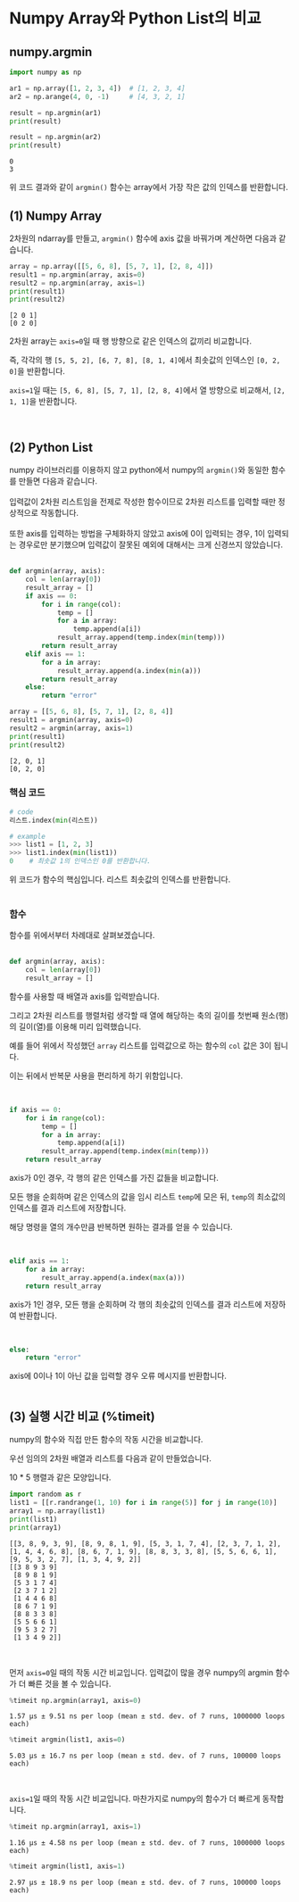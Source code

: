 # Numpy Array와 Python List의 비교

## numpy.argmin


```python
import numpy as np

ar1 = np.array([1, 2, 3, 4])  # [1, 2, 3, 4]
ar2 = np.arange(4, 0, -1)     # [4, 3, 2, 1]

result = np.argmin(ar1)
print(result)

result = np.argmin(ar2)
print(result)
```

    0
    3
    

위 코드 결과와 같이 `argmin()` 함수는 array에서 가장 작은 값의 인덱스를 반환합니다. 

## (1) Numpy Array

2차원의 ndarray를 만들고, `argmin()` 함수에 axis 값을 바꿔가며 계산하면 다음과 같습니다. 


```python
array = np.array([[5, 6, 8], [5, 7, 1], [2, 8, 4]])
result1 = np.argmin(array, axis=0)
result2 = np.argmin(array, axis=1)
print(result1)
print(result2)
```

    [2 0 1]
    [0 2 0]
    

2차원 array는 `axis=0`일 때 행 방향으로 같은 인덱스의 값끼리 비교합니다. 

즉, 각각의 행 `[5, 5, 2], [6, 7, 8], [8, 1, 4]`에서 최솟값의 인덱스인 `[0, 2, 0]`을 반환합니다. 

`axis=1`일 때는 `[5, 6, 8], [5, 7, 1], [2, 8, 4]`에서 열 방향으로 비교해서, `[2, 1, 1]`을 반환합니다.

<br> 

## (2) Python List

numpy 라이브러리를 이용하지 않고 python에서 numpy의 `argmin()`와 동일한 함수를 만들면 다음과 같습니다. <br>
<br>
입력값이 2차원 리스트임을 전제로 작성한 함수이므로 2차원 리스트를 입력할 때만 정상적으로 작동합니다.<br>
<br>
또한 axis를 입력하는 방법을 구체화하지 않았고 axis에 0이 입력되는 경우, 1이 입력되는 경우로만 분기했으며 입력값이 잘못된 예외에 대해서는 크게 신경쓰지 않았습니다.<br>
<br>


```python
def argmin(array, axis):
    col = len(array[0])
    result_array = []
    if axis == 0:
        for i in range(col):
            temp = []
            for a in array:
                temp.append(a[i])
            result_array.append(temp.index(min(temp)))
        return result_array
    elif axis == 1:
        for a in array:
            result_array.append(a.index(min(a)))
        return result_array
    else:
        return "error"
```


```python
array = [[5, 6, 8], [5, 7, 1], [2, 8, 4]]
result1 = argmin(array, axis=0)
result2 = argmin(array, axis=1)
print(result1)
print(result2)
```

    [2, 0, 1]
    [0, 2, 0]
    

### 핵심 코드

```python
# code
리스트.index(min(리스트))

# example
>>> list1 = [1, 2, 3]
>>> list1.index(min(list1))    
0    # 최솟값 1의 인덱스인 0를 반환합니다.
```

위 코드가 함수의 핵심입니다. 리스트 최솟값의 인덱스를 반환합니다. 
<br><br>

### 함수

함수를 위에서부터 차례대로 살펴보겠습니다. 
<br><br>

```python
def argmin(array, axis):
    col = len(array[0])
    result_array = []
```


함수를 사용할 때 배열과 axis를 입력받습니다. 

그리고 2차원 리스트를 행렬처럼 생각할 때 열에 해당하는 축의 길이를 첫번째 원소(행)의 길이(열)를 이용해 미리 입력했습니다. 

예를 들어 위에서 작성했던 `array` 리스트를 입력값으로 하는 함수의 `col` 값은 3이 됩니다. 

이는 뒤에서 반복문 사용을 편리하게 하기 위함입니다. 

<br>

```python
if axis == 0:
    for i in range(col):
        temp = []
        for a in array:
            temp.append(a[i])
        result_array.append(temp.index(min(temp)))
    return result_array
```


axis가 0인 경우, 각 행의 같은 인덱스를 가진 값들을 비교합니다. 

모든 행을 순회하며 같은 인덱스의 값을 임시 리스트 `temp`에 모은 뒤, `temp`의 최소값의 인덱스를 결과 리스트에 저장합니다.

해당 명령을 열의 개수만큼 반복하면 원하는 결과를 얻을 수 있습니다. 

<br>

```python
elif axis == 1:
    for a in array:
        result_array.append(a.index(max(a)))
    return result_array
```


axis가 1인 경우, 모든 행을 순회하며 각 행의 최솟값의 인덱스를 결과 리스트에 저장하여 반환합니다. 

<br>

```python
else:
    return "error"
```


axis에 0이나 1이 아닌 값을 입력할 경우 오류 메시지를 반환합니다. 
<br><br>

## (3) 실행 시간 비교 (%timeit)

 numpy의 함수와 직접 만든 함수의 작동 시간을 비교합니다. 

우선 임의의 2차원 배열과 리스트를 다음과 같이 만들었습니다. 

10 * 5 행렬과 같은 모양입니다. 


```python
import random as r
list1 = [[r.randrange(1, 10) for i in range(5)] for j in range(10)]
array1 = np.array(list1)
print(list1)
print(array1)
```

    [[3, 8, 9, 3, 9], [8, 9, 8, 1, 9], [5, 3, 1, 7, 4], [2, 3, 7, 1, 2], [1, 4, 4, 6, 8], [8, 6, 7, 1, 9], [8, 8, 3, 3, 8], [5, 5, 6, 6, 1], [9, 5, 3, 2, 7], [1, 3, 4, 9, 2]]
    [[3 8 9 3 9]
     [8 9 8 1 9]
     [5 3 1 7 4]
     [2 3 7 1 2]
     [1 4 4 6 8]
     [8 6 7 1 9]
     [8 8 3 3 8]
     [5 5 6 6 1]
     [9 5 3 2 7]
     [1 3 4 9 2]]
    

<br>

먼저 `axis=0`일 때의 작동 시간 비교입니다. 입력값이 많을 경우 numpy의 argmin 함수가 더 빠른 것을 볼 수 있습니다. 


```python
%timeit np.argmin(array1, axis=0)
```

    1.57 µs ± 9.51 ns per loop (mean ± std. dev. of 7 runs, 1000000 loops each)
    


```python
%timeit argmin(list1, axis=0)
```

    5.03 µs ± 16.7 ns per loop (mean ± std. dev. of 7 runs, 100000 loops each)
    

<br>

`axis=1`일 때의 작동 시간 비교입니다. 마찬가지로 numpy의 함수가 더 빠르게 동작합니다. 


```python
%timeit np.argmin(array1, axis=1)
```

    1.16 µs ± 4.58 ns per loop (mean ± std. dev. of 7 runs, 1000000 loops each)
    


```python
%timeit argmin(list1, axis=1)
```

    2.97 µs ± 18.9 ns per loop (mean ± std. dev. of 7 runs, 100000 loops each)
    
